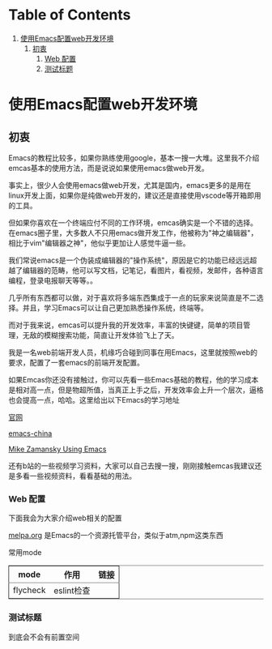 
# Table of Contents

1.  [使用Emacs配置web开发环境](#org28fed3f)
    1.  [初衷](#org54e256a)
        1.  [Web 配置](#orga00d8a9)
        2.  [测试标题](#org35cf192)


<a id="org28fed3f"></a>

# 使用Emacs配置web开发环境


<a id="org54e256a"></a>

## 初衷

Emacs的教程比较多，如果你熟练使用google，基本一搜一大堆。这里我不介绍emcas基本的使用方法，而是说说如果使用emacs做web开发。

事实上，很少人会使用emacs做web开发，尤其是国内，emacs更多的是用在linux开发上面，如果你是纯做web开发的，建议还是直接使用vscode等开箱即用的工具。

但如果你喜欢在一个终端应付不同的工作环境，emcas确实是一个不错的选择。在emacs圈子里，大多数人不只用emacs做开发工作，他被称为"神之编辑器"，相比于vim"编辑器之神"，他似乎更加让人感觉牛逼一些。

我们常说emacs是一个伪装成编辑器的"操作系统"，原因是它的功能已经远远超越了编辑器的范畴，他可以写文档，记笔记，看图片，看视频，发邮件，各种语言编程，登录电报聊天等等。。

几乎所有东西都可以做，对于喜欢将多端东西集成于一点的玩家来说简直是不二选择。并且，学习Emacs可以让自己更加熟悉操作系统，终端等。

而对于我来说，emcas可以提升我的开发效率，丰富的快键键，简单的项目管理，无敌的模糊搜索功能，简直让开发体验飞上了天。

我是一名web前端开发人员，机缘巧合碰到同事在用Emacs，这里就按照web的要求，配置了一套emacs的前端开发配置。

如果Emcas你还没有接触过，你可以先看一些Emacs基础的教程，他的学习成本是相对高一点，但是物超所值，当真正上手之后，开发效率会上升一个层次，逼格也会提高一点，哈哈。这里给出以下Emacs的学习地址

[官网](https://www.gnu.org/software/emacs/)

[emacs-china](https://emacs-china.org/)

[Mike Zamansky Using Emacs](https://cestlaz.github.io/post/using-emacs-74-eglot/)

还有b站的一些视频学习资料，大家可以自己去搜一搜，刚刚接触emcas我建议还是多看一些视频资料，看看基础的用法。


<a id="orga00d8a9"></a>

### Web 配置

下面我会为大家介绍web相关的配置

[melpa.org](https:melpa.org) 是Emacs的一个资源托管平台，类似于atm,npm这类东西

常用mode

<table border="2" cellspacing="0" cellpadding="6" rules="groups" frame="hsides">


<colgroup>
<col  class="org-left" />

<col  class="org-left" />

<col  class="org-left" />
</colgroup>
<thead>
<tr>
<th scope="col" class="org-left">mode</th>
<th scope="col" class="org-left">作用</th>
<th scope="col" class="org-left">链接</th>
</tr>
</thead>

<tbody>
<tr>
<td class="org-left">flycheck</td>
<td class="org-left">eslint检查</td>
<td class="org-left"><https://www.flycheck.org/en/latest/></td>
</tr>
</tbody>
</table>


<a id="org35cf192"></a>

### 测试标题

到底会不会有前置空间

